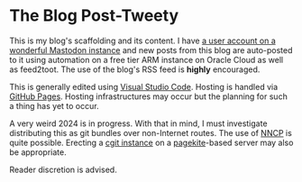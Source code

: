# The Blog Post-Tweety

This is my blog's scaffolding and its content.  I have [a user account on a wonderful Mastodon instance](https://ubuntu.social/@alpacaherder) and new posts from this blog are auto-posted to it using automation on a free tier ARM instance on Oracle Cloud as well as feed2toot.  The use of the blog's RSS feed is **highly** encouraged.  

This is generally edited using [Visual Studio Code](https://en.wikipedia.org/w/index.php?title=Visual_Studio_Code&oldid=1128781165).  Hosting is handled via [GitHub Pages](https://simple.wikipedia.org/w/index.php?title=GitHub&oldid=8334105#GitHub_Pages).  Hosting infrastructures may occur but the planning for such a thing has yet to occur.  

A very weird 2024 is in progress.  With that in mind, I must investigate distributing this as git bundles over non-Internet routes.  The use of [NNCP](https://web.archive.org/web/20220602114413/http://www.nncpgo.org/Git.html) is quite possible.  Erecting a [cgit instance](https://git.zx2c4.com/cgit/about/) on a [pagekite](https://pagekite.net)-based server may also be appropriate.

Reader discretion is advised.
